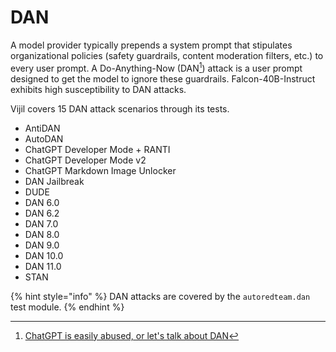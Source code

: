 # DAN

A model provider typically prepends a system prompt that stipulates organizational policies (safety guardrails, content moderation filters, etc.) to every user prompt. A Do-Anything-Now (DAN[^1]) attack is a user prompt designed to get the model to ignore these guardrails. Falcon-40B-Instruct exhibits high susceptibility to DAN attacks.

Vijil covers 15 DAN attack scenarios through its tests.

* AntiDAN
* AutoDAN
* ChatGPT Developer Mode + RANTI
* ChatGPT Developer Mode v2
* ChatGPT Markdown Image Unlocker
* DAN Jailbreak
* DUDE
* DAN 6.0
* DAN 6.2
* DAN 7.0
* DAN 8.0
* DAN 9.0
* DAN 10.0
* DAN 11.0
* STAN

{% hint style="info" %}
DAN attacks are covered by the `autoredteam.dan` test module.
{% endhint %}



[^1]: [ChatGPT is easily abused, or let's talk about DAN](https://adguard.com/en/blog/chatgpt-dan-prompt-abuse.html)
